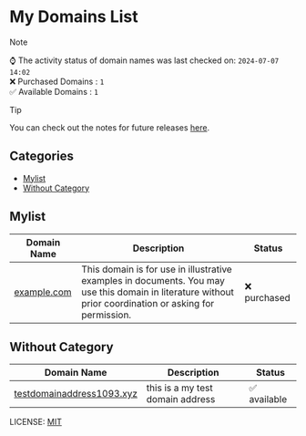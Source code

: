 # My Domains List

> [!NOTE]  
> ⌚ The activity status of domain names was last checked on: `2024-07-07 14:02`   
> ❌ Purchased Domains : `1`    
> ✅ Available Domains : `1`

> [!TIP]  
> You can check out the notes for future releases [here](notes.md).

## Categories

- [Mylist](#mylist)
- [Without Category](#without-category)
## Mylist
| Domain Name | Description | Status |
|-------------|-------------|--------|
| <a href="https://whois.com/whois/example.com" target="_blank">example.com</a> | This domain is for use in illustrative examples in documents. You may use this domain in literature without prior coordination or asking for permission. | ❌ purchased |
## Without Category
| Domain Name | Description | Status |
|-------------|-------------|--------|
| <a href="https://whois.com/whois/testdomainaddress1093.xyz" target="_blank">testdomainaddress1093.xyz</a> | this is a my test domain address | ✅ available |


LICENSE: [MIT](LICENSE)